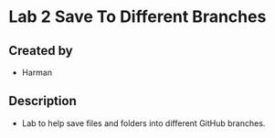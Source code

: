 # Lab 2 Save To Different Branches
## Created by
- Harman
## Description
- Lab to help save files and folders into different GitHub branches.